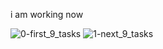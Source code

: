i am working now

![0-first_9_tasks](https://user-images.githubusercontent.com/107088096/200212179-609c8828-0433-4382-afa4-816a836e0f03.jpg)
![1-next_9_tasks](https://user-images.githubusercontent.com/107088096/200212459-9634faae-0077-481f-9a09-40c47b28ef1b.jpg)
